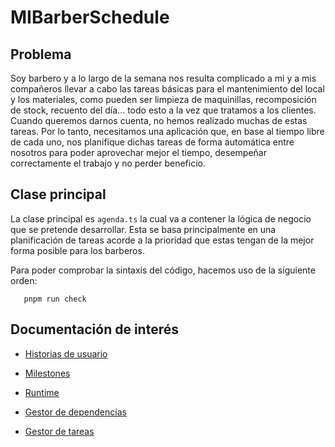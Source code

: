 # MIBarberSchedule

## Problema
Soy barbero y a lo largo de la semana nos resulta complicado a mi y a mis compañeros llevar a cabo las tareas básicas para el mantenimiento del local y los materiales, como pueden ser limpieza de maquinillas, recomposición de stock, recuento del día... todo esto a la vez que tratamos a los clientes. Cuando queremos darnos cuenta, no hemos realizado muchas de estas tareas. Por lo tanto, necesitamos una aplicación que, en base al tiempo libre de cada uno, nos planifique dichas tareas de forma automática entre nosotros para poder aprovechar mejor el tiempo, desempeñar correctamente el trabajo y no perder beneficio.

## Clase principal

La clase principal es `agenda.ts` la cual va a contener la lógica de negocio que se pretende desarrollar. Esta se basa principalmente en una planificación de tareas acorde a la prioridad que estas tengan de la mejor forma posible para los barberos. 

Para poder comprobar la sintaxis del código, hacemos uso de la siguiente orden:

```shell
   pnpm run check
```


## Documentación de interés

* [Historias de usuario](docs/historias_usuario.md)

* [Milestones](docs/milestones.md)

* [Runtime](docs/runtime.md)

* [Gestor de dependencias](docs/gestor_dependencias.md)

* [Gestor de tareas](docs/gestor_tareas.md)
